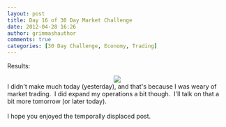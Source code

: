 ```yaml
---
layout: post
title: Day 16 of 30 Day Market Challenge
date: 2012-04-28 16:26
author: grimmashauthor
comments: true
categories: [30 Day Challenge, Economy, Trading]
---
```

Results:<br /><div style="clear: both; text-align: center;"><a href="http://grimmash.com/wp-content/uploads/2012/04/Day-161.png" style="margin-left: 1em; margin-right: 1em;"><img border="0" src="http://grimmash.com/wp-content/uploads/2012/04/Day-161.png" /></a></div>I didn't make much today (yesterday), and that's because I was weary of market trading. &nbsp;I did expand my operations a bit though. &nbsp;I'll talk on that a bit more tomorrow (or later today).<br /><br />I hope you enjoyed the temporally displaced post.
